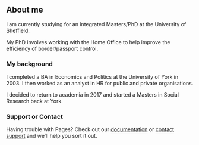 ## About me

I am currently studying for an integrated Masters/PhD at the University of Sheffield.

My PhD involves working with the Home Office to help improve the efficiency of border/passport control. 

### My background

I completed a BA in Economics and Politics at the University of York in 2003. I then worked as an analyst in HR for public and private organisations. 

I decided to return to academia in 2017 and started a Masters in Social Research back at York.

### Support or Contact

Having trouble with Pages? Check out our [documentation](https://help.github.com/categories/github-pages-basics/) or [contact support](https://github.com/contact) and we’ll help you sort it out.
